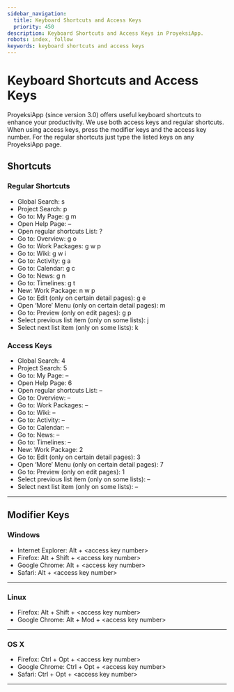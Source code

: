```yaml
---
sidebar_navigation:
  title: Keyboard Shortcuts and Access Keys
  priority: 450
description: Keyboard Shortcuts and Access Keys in ProyeksiApp.
robots: index, follow
keywords: keyboard shortcuts and access keys
---
```

# Keyboard Shortcuts and Access Keys

ProyeksiApp (since version 3.0) offers useful keyboard shortcuts to  enhance your productivity. We use both access keys and regular  shortcuts. When using access keys, press the modifier keys and the  access key number. For the regular shortcuts just type the listed keys  on any ProyeksiApp page.

## Shortcuts

### Regular Shortcuts

- Global Search: s
- Project Search: p
- Go to: My Page: g m
- Open Help Page: –
- Open regular shortcuts List: ?
- Go to: Overview: g o
- Go to: Work Packages: g w p
- Go to: Wiki: g w i
- Go to: Activity: g a
- Go to: Calendar: g c
- Go to: News: g n
- Go to: Timelines: g t
- New: Work Package: n w p
- Go to: Edit (only on certain detail pages): g e
- Open ‘More’ Menu (only on certain detail pages): m
- Go to: Preview (only on edit pages): g p
- Select previous list item (only on some lists): j
- Select next list item (only on some lists): k

### Access Keys

- Global Search: 4
- Project Search: 5
- Go to: My Page: –
- Open Help Page: 6
- Open regular shortcuts List: –
- Go to: Overview: –
- Go to: Work Packages: –
- Go to: Wiki: –
- Go to: Activity: –
- Go to: Calendar: –
- Go to: News: –
- Go to: Timelines: –
- New: Work Package: 2
- Go to: Edit (only on certain detail pages): 3
- Open ‘More’ Menu (only on certain detail pages): 7
- Go to: Preview (only on edit pages): 1
- Select previous list item (only on some lists): –
- Select next list item (only on some lists): –

------

## Modifier Keys

### Windows

- Internet Explorer: Alt + &lt;access key number&gt;
- Firefox: Alt + Shift + &lt;access key number&gt;
- Google Chrome: Alt + &lt;access key number&gt;
- Safari: Alt + &lt;access key number&gt;

------

### Linux

- Firefox: Alt + Shift + &lt;access key number&gt;
- Google Chrome: Alt + Mod + &lt;access key number&gt;

------

### OS X

- Firefox:  Ctrl + Opt + &lt;access key number&gt;
- Google Chrome: Ctrl + Opt + &lt;access key number&gt;
- Safari: Ctrl + Opt + &lt;access key number&gt;

------